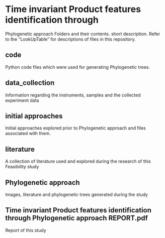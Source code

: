 # Time invariant Product features identification through  
Phylogenetic approach
Folders and their contents. short description. Refer to the “LookUpTable” for descriptions of files in this repository.
## code

Python code files which were used for generating Phylogenetic trees.

## data_collection

Information regarding the instruments, samples and the collected experiment data

## initial approaches

Initial approaches explored prior to Phylogenetic approach and files associated with them.

## literature

A collection of literature used and explored during the research of this Feasibility study

## Phylogenetic approach

Images, literature and phylogenetic trees generated during the study

## Time invariant Product features identification through Phylogenetic approach REPORT.pdf

Report of this study
